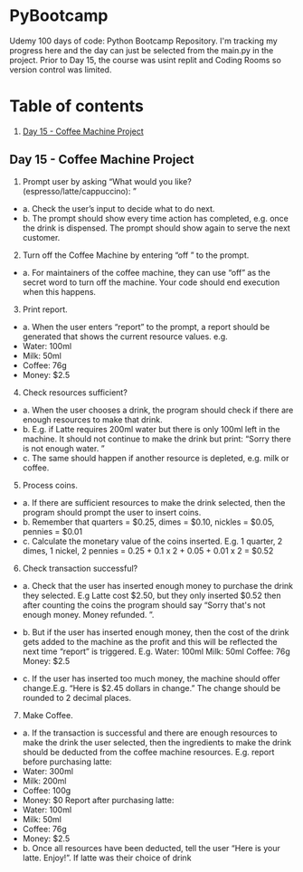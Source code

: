 # PyBootcamp
Udemy 100 days of code: Python Bootcamp Repository. I'm tracking my progress here and the day can just be selected from the main.py in the project. Prior to Day 15, the course was usint replit and Coding Rooms so version control was limited. 

# Table of contents
1. [Day 15 - Coffee Machine Project](#day15)
<!--2. [Day 16 ](#day16)
    1. [Sub paragraph](#subparagraph1)
3. [Day 17](#day17) 
4. [Day 18](#day18) 
5. [Day 19](#day19) 
6. [Day 20](#day20) 
7. [Day 21](#day21) -->

## Day 15 - Coffee Machine Project <a name="day15"></a>
1. Prompt user by asking “What would you like? (espresso/latte/cappuccino): ”
- a. Check the user’s input to decide what to do next.
- b. The prompt should show every time action has completed, e.g. once the drink is
dispensed. The prompt should show again to serve the next customer.
2. Turn off the Coffee Machine by entering “​off​ ” to the prompt.
- a. For maintainers of the coffee machine, they can use “off” as the secret word to turn off
the machine. Your code should end execution when this happens.
3. Print report.
- a. When the user enters “report” to the prompt, a report should be generated that shows
the current resource values. e.g.
- Water: 100ml
- Milk: 50ml
- Coffee: 76g
- Money: $2.5
4. Check resources sufficient?
- a. When the user chooses a drink, the program should check if there are enough
resources to make that drink.
- b. E.g. if Latte requires 200ml water but there is only 100ml left in the machine. It should
not continue to make the drink but print: “​Sorry there is not enough water.​ ”
- c. The same should happen if another resource is depleted, e.g. milk or coffee.
5. Process coins.
- a. If there are sufficient resources to make the drink selected, then the program should
prompt the user to insert coins.
- b. Remember that quarters = $0.25, dimes = $0.10, nickles = $0.05, pennies = $0.01
- c. Calculate the monetary value of the coins inserted. E.g. 1 quarter, 2 dimes, 1 nickel, 2
pennies = 0.25 + 0.1 x 2 + 0.05 + 0.01 x 2 = $0.52
6. Check transaction successful?
- a. Check that the user has inserted enough money to purchase the drink they selected.
E.g Latte cost $2.50, but they only inserted $0.52 then after counting the coins the
program should say “​Sorry that's not enough money. Money refunded.​ ”.
- b. But if the user has inserted enough money, then the cost of the drink gets added to the
machine as the profit and this will be reflected the next time “report” is triggered. E.g.
Water: 100ml
Milk: 50ml
Coffee: 76g Money: $2.5

- c. If the user has inserted too much money, the machine should offer change.E.g. “Here is $2.45 dollars in change.” The change should be rounded to 2 decimal places.


7. Make Coffee.
- a. If the transaction is successful and there are enough resources to make the drink the
user selected, then the ingredients to make the drink should be deducted from the
coffee machine resources.
E.g. report before purchasing latte:
- Water: 300ml
- Milk: 200ml
- Coffee: 100g
- Money: $0
Report after purchasing latte:
- Water: 100ml
- Milk: 50ml
- Coffee: 76g
- Money: $2.5
- b. Once all resources have been deducted, tell the user “Here is your latte. Enjoy!”. If
latte was their choice of drink
